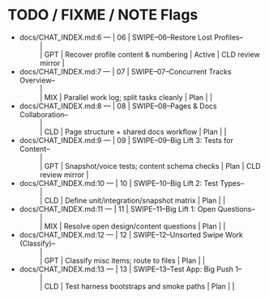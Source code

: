 # TODO / FIXME / NOTE Flags

- docs/CHAT_INDEX.md:6 — | 06  | SWIPE–06–Restore Lost Profiles–<DD Mon>        | <DD Mon> | GPT | Recover profile content & numbering              | Active | CLD review mirror |
- docs/CHAT_INDEX.md:7 — | 07  | SWIPE–07–Concurrent Tracks Overview–<DD Mon>   | <DD Mon> | MIX  | Parallel work log; split tasks cleanly           | Plan   |          |
- docs/CHAT_INDEX.md:8 — | 08  | SWIPE–08–Pages & Docs Collaboration–<DD Mon>   | <DD Mon> | CLD  | Page structure + shared docs workflow            | Plan   |          |
- docs/CHAT_INDEX.md:9 — | 09  | SWIPE–09–Big Lift 3: Tests for Content–<DD Mon>| <DD Mon> | GPT  | Snapshot/voice tests; content schema checks      | Plan   | CLD review mirror |
- docs/CHAT_INDEX.md:10 — | 10  | SWIPE–10–Big Lift 2: Test Types–<DD Mon>       | <DD Mon> | CLD  | Define unit/integration/snapshot matrix          | Plan   |          |
- docs/CHAT_INDEX.md:11 — | 11  | SWIPE–11–Big Lift 1: Open Questions–<DD Mon>   | <DD Mon> | MIX  | Resolve open design/content questions            | Plan   |          |
- docs/CHAT_INDEX.md:12 — | 12  | SWIPE–12–Unsorted Swipe Work (Classify)–<DD Mon> | <DD Mon> | GPT | Classify misc items; route to files              | Plan   |          |
- docs/CHAT_INDEX.md:13 — | 13  | SWIPE–13–Test App: Big Push 1–<DD Mon>         | <DD Mon> | CLD  | Test harness bootstraps and smoke paths          | Plan   |          |